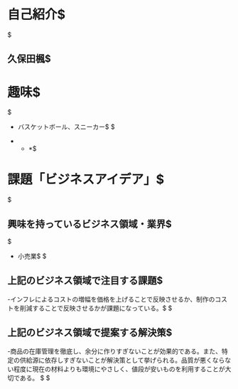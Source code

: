 # 自己紹介$
$
## 久保田楓$
# 趣味$
$
- バスケットボール、スニーカー$
$
* * *$
# 課題「ビジネスアイデア」$
$
## 興味を持っているビジネス領域・業界$
$
- 小売業$
$
## 上記のビジネス領域で注目する課題$
-インフレによるコストの増幅を価格を上げることで反映させるか、制作のコストを削減することで反映させるかが課題になっている。$
$
## 上記のビジネス領域で提案する解決策$
-商品の在庫管理を徹底し、余分に作りすぎないことが効果的である。また、特定の供給源に依存しすぎないことが解決策として挙げられる。品質が悪くならない程度に現在の材料よりも環境にやさしく、値段が安いものを利用することが大切である。 $
$